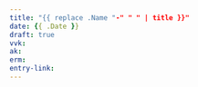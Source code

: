 ```yaml
---
title: "{{ replace .Name "-" " " | title }}"
date: {{ .Date }}
draft: true
vvk:
ak:
erm:
entry-link:
---
```

